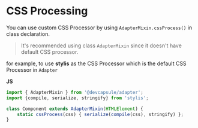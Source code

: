 # CSS Processing

You can use custom CSS Processor by using `AdapterMixin.cssProcess()`
in class declaration.

<el-blockquote>

> It's recommended using class `AdapterMixin`
> since it doesn't have default CSS processor.
</el-blockquote>

for example, to use **stylis** as the CSS Processor
which is the default CSS Processor in `Adapter`

<el-code-block>
<div el="bar-top-left"><strong>JS</strong></div>

```ts
import { AdapterMixin } from '@devcapsule/adapter';
import {compile, serialize, stringify} from 'stylis';

class Component extends AdapterMixin(HTMLElement) {
    static cssProcess(css) { serialize(compile(css), stringify) };
}
```
</el-code-block>
